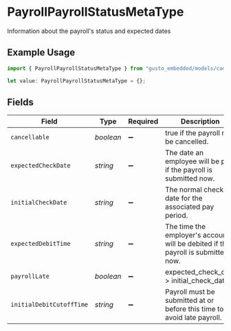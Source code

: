 # PayrollPayrollStatusMetaType

Information about the payroll's status and expected dates

## Example Usage

```typescript
import { PayrollPayrollStatusMetaType } from "gusto_embedded/models/components";

let value: PayrollPayrollStatusMetaType = {};
```

## Fields

| Field                                                                            | Type                                                                             | Required                                                                         | Description                                                                      |
| -------------------------------------------------------------------------------- | -------------------------------------------------------------------------------- | -------------------------------------------------------------------------------- | -------------------------------------------------------------------------------- |
| `cancellable`                                                                    | *boolean*                                                                        | :heavy_minus_sign:                                                               | true if the payroll may be cancelled.                                            |
| `expectedCheckDate`                                                              | *string*                                                                         | :heavy_minus_sign:                                                               | The date an employee will be paid if the payroll is submitted now.               |
| `initialCheckDate`                                                               | *string*                                                                         | :heavy_minus_sign:                                                               | The normal check date for the associated pay period.                             |
| `expectedDebitTime`                                                              | *string*                                                                         | :heavy_minus_sign:                                                               | The time the employer's account will be debited if the payroll is submitted now. |
| `payrollLate`                                                                    | *boolean*                                                                        | :heavy_minus_sign:                                                               | expected_check_date > initial_check_date.                                        |
| `initialDebitCutoffTime`                                                         | *string*                                                                         | :heavy_minus_sign:                                                               | Payroll must be submitted at or before this time to avoid late payroll.          |